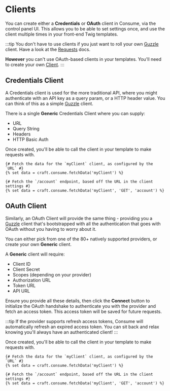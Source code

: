 # Clients
You can create either a **Credentials** or **OAuth** client in Consume, via the control panel UI. This allows you to be able to set settings once, and use the client multiple times in your front-end Twig templates.

:::tip
You don't have to use clients if you just want to roll your own [Guzzle](https://docs.guzzlephp.org/en/stable/) client. Have a look at the [Requests](docs:template/guides/requests) docs. 

**However** you can't use OAuth-based clients in your templates. You'll need to create your own [Client](docs:developers/client-type).
:::

## Credentials Client
A Credentials client is used for the more traditional API, where you might authenticate with an API key as a query param, or a HTTP header value. You can think of this as a simple [Guzzle](https://docs.guzzlephp.org/en/stable/) client.

There is a single **Generic** Credentials Client where you can supply:

- URL
- Query String
- Headers
- HTTP Basic Auth

Once created, you'll be able to call the client in your template to make requests with.

```twig
{# Fetch the data for the `myClient` client, as configured by the `URL` #}
{% set data = craft.consume.fetchData('myClient') %}

{# Fetch the `/account` endpoint, based off the URL in the client settings #}
{% set data = craft.consume.fetchData('myClient', 'GET', 'account') %}
```

## OAuth Client
Similarly, an OAuth Client will provide the same thing - providing you a [Guzzle](https://docs.guzzlephp.org/en/stable/) client that's bootstrapped with all the authentication that goes with OAuth without you having to worry about it.

You can either pick from one of the 80+ natively supported providers, or create your own **Generic** client.

A **Generic** client will require:

- Client ID
- Client Secret
- Scopes (depending on your provider)
- Authorization URL
- Token URL
- API URL

Ensure you provide all these details, then click the **Connect** button to initialize the OAuth handshake to authenticate you with the provider and fetch an access token. This access token will be saved for future requests.

:::tip
If the provider supports refresh access tokens, Consume will automatically refresh an expired access token. You can sit back and relax knowing you'll always have an authenticated client!
:::

Once created, you'll be able to call the client in your template to make requests with.

```twig
{# Fetch the data for the `myClient` client, as configured by the `URL` #}
{% set data = craft.consume.fetchData('myClient') %}

{# Fetch the `/account` endpoint, based off the URL in the client settings #}
{% set data = craft.consume.fetchData('myClient', 'GET', 'account') %}
```
